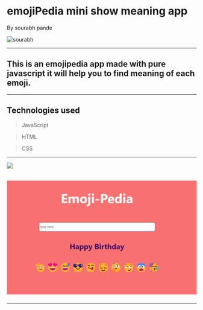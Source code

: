# emojiPedia mini show meaning app
By sourabh pande

 ![sourabh](https://img.shields.io/badge/sourabh--Pande-JS--Developer-green)

---
## This is an emojipedia app made with pure javascript it will help you to find meaning of each emoji.

---
## Technologies used

> JavaScript

> HTML

> CSS
---


[ <img src= "https://img.shields.io/badge/Go LiVE-1DA1F?style=for-the-badge&logo=&logoColor=white" />](https://emojipedia-neog-project.vercel.app/) 


## ![website](./images/emoji.png)
---